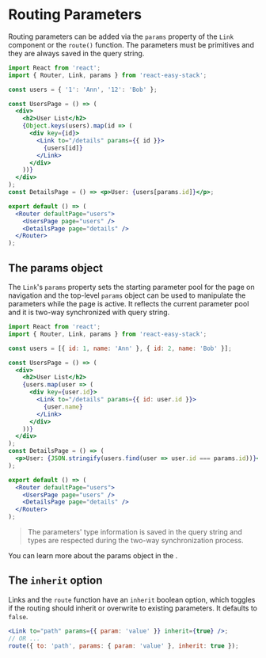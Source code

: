 # Routing Parameters

Routing parameters can be added via the `params` property of the `Link` component or the `route()` function. The parameters must be primitives and they are always saved in the query string.

```jsx
import React from 'react';
import { Router, Link, params } from 'react-easy-stack';

const users = { '1': 'Ann', '12': 'Bob' };

const UsersPage = () => (
  <div>
    <h2>User List</h2>
    {Object.keys(users).map(id => (
      <div key={id}>
        <Link to="/details" params={{ id }}>
          {users[id]}
        </Link>
      </div>
    ))}
  </div>
);
const DetailsPage = () => <p>User: {users[params.id]}</p>;

export default () => (
  <Router defaultPage="users">
    <UsersPage page="users" />
    <DetailsPage page="details" />
  </Router>
);
```

<div id="starting-params-demo"></div>

## The params object

The `Link`'s `params` property sets the starting parameter pool for the page on navigation and the top-level `params` object can be used to manipulate the parameters while the page is active. It reflects the current parameter pool and it is two-way synchronized with query string.

```jsx
import React from 'react';
import { Router, Link, params } from 'react-easy-stack';

const users = [{ id: 1, name: 'Ann' }, { id: 2, name: 'Bob' }];

const UsersPage = () => (
  <div>
    <h2>User List</h2>
    {users.map(user => (
      <div key={user.id}>
        <Link to="/details" params={{ id: user.id }}>
          {user.name}
        </Link>
      </div>
    ))}
  </div>
);
const DetailsPage = () => (
  <p>User: {JSON.stringify(users.find(user => user.id === params.id))}</p>
);

export default () => (
  <Router defaultPage="users">
    <UsersPage page="users" />
    <DetailsPage page="details" />
  </Router>
);
```

<div id="params-demo"></div>

> The parameters' type information is saved in the query string and types are respected during the two-way synchronization process.

You can learn more about the params object in the <span id="integrations-link"></span>.

## The `inherit` option

Links and the `route` function have an `inherit` boolean option, which toggles if the routing should inherit or overwrite to existing parameters. It defaults to `false`.

```jsx
<Link to="path" params={{ param: 'value' }} inherit={true} />;
// OR ...
route({ to: 'path', params: { param: 'value' }, inherit: true });
```
